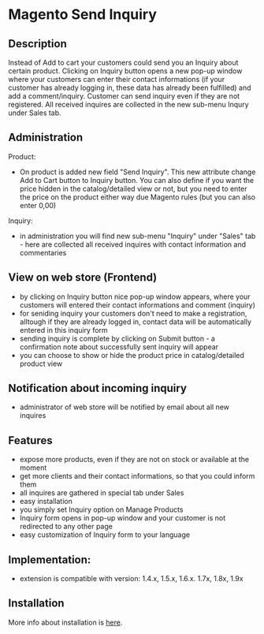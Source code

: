 # Magento Send Inquiry

## Description
Instead of Add to cart your customers could send you an Inquiry about certain product. Clicking on Inquiry button opens a new pop-up window where your customers can enter their contact informations (if your customer has already logging in, these data has already been fulfilled) and add a comment/inquiry. Customer can send inquiry even if they are not registered. All received inquires are collected in the new sub-menu Inqury under Sales tab.

## Administration
Product: 

- On product is added new field "Send Inquiry". This new attribute change Add to Cart button to Inquiry button. You can also define if you want the price hidden in the catalog/detailed view or not, but you need to enter the price on the product either way due Magento rules (but you can also enter 0,00)

Inquiry: 

- in administration you will find new sub-menu "Inquiry" under "Sales" tab - here are collected all received inquires with contact information and commentaries

## View on web store (Frontend)
- by clicking on Inquiry button nice pop-up window appears, where your customers will entered their contact informations and comment (inquiry)
- for seniding inquiry your customers don't need to make a registration, alltough if they are already logged in, contact data will be automatically entered in this inquiry form
- sending inquiry is complete by clicking on Submit button - a confirmation note about successfully sent inquiry will appear
- you can choose to show or hide the product price in catalog/detailed product view

## Notification about incoming inquiry
- administrator of web store will be notified by email about all new inquires

## Features
- expose more products, even if they are not on stock or available at the moment 
- get more clients and their contact informations, so that you could inform them 
- all inquires are gathered in special tab under Sales 
- easy installation 
- you simply set Inquiry option on Manage Products 
- Inquiry form opens in pop-up window and your customer is not redirected to any other page 
- easy customization of Inquiry form to your language

## Implementation:
- extension is compatible with version: 1.4.x, 1.5.x, 1.6.x. 1.7x, 1.8x, 1.9x

## Installation
More info about installation is [here](doc/INSTALL.md).